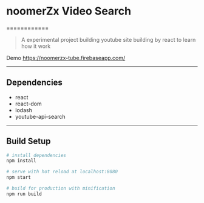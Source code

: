 # noomerZx Video Search
============
> A experimental project building youtube site building by react to learn how it work

Demo
https://noomerzx-tube.firebaseapp.com/

----------------------------------------
## Dependencies
* react
* react-dom
* lodash
* youtube-api-search

----------------------------------------
## Build Setup

``` bash
# install dependencies
npm install

# serve with hot reload at localhost:8080
npm start

# build for production with minification
npm run build
```
